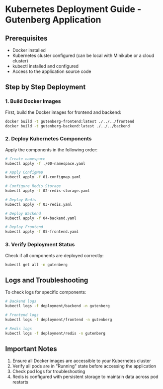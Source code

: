 # Kubernetes Deployment Guide - Gutenberg Application

## Prerequisites
- Docker installed
- Kubernetes cluster configured (can be local with Minikube or a cloud cluster)
- kubectl installed and configured
- Access to the application source code

## Step by Step Deployment

### 1. Build Docker Images

First, build the Docker images for frontend and backend:

```bash
docker build -t gutenberg-frontend:latest ./../../frontend
docker build -t gutenberg-backend:latest ./../../backend
```

### 2. Deploy Kubernetes Components

Apply the components in the following order:

```bash
# Create namespace
kubectl apply -f ./00-namespace.yaml

# Apply ConfigMap
kubectl apply -f 01-configmap.yaml

# Configure Redis Storage
kubectl apply -f 02-redis-storage.yaml

# Deploy Redis
kubectl apply -f 03-redis.yaml

# Deploy Backend
kubectl apply -f 04-backend.yaml

# Deploy Frontend
kubectl apply -f 05-frontend.yaml
```

### 3. Verify Deployment Status

Check if all components are deployed correctly:

```bash
kubectl get all -n gutenberg
```

## Logs and Troubleshooting

To check logs for specific components:

```bash
# Backend logs
kubectl logs -f deployment/backend -n gutenberg

# Frontend logs
kubectl logs -f deployment/frontend -n gutenberg

# Redis logs
kubectl logs -f deployment/redis -n gutenberg
```

## Important Notes

1. Ensure all Docker images are accessible to your Kubernetes cluster
2. Verify all pods are in "Running" state before accessing the application
3. Check pod logs for troubleshooting
4. Redis is configured with persistent storage to maintain data across pod restarts